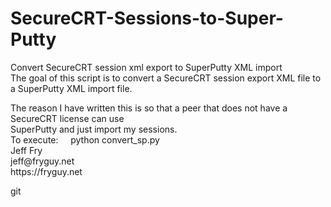 # SecureCRT-Sessions-to-Super-Putty
Convert SecureCRT session xml export to SuperPutty XML import
<br>
The goal of this script is to convert a SecureCRT session export XML file to a SuperPutty XML import file.<br>
<p>
The reason I have written this is so that a peer that does not have a SecureCRT license can use<br>
SuperPutty and just import my sessions.
<br>
To execute:
&nbsp;&nbsp;&nbsp;&nbsp;python convert_sp.py <input_securecrt_sessions.xml>
<br>
Jeff Fry <br>
jeff@fryguy.net<br>
https://fryguy.net<br>

git